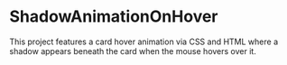 # ShadowAnimationOnHover
This project features a card hover animation via CSS and HTML where a shadow appears beneath the card when the mouse hovers over it. 
